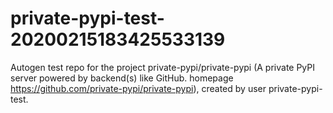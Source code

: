 # private-pypi-test-20200215183425533139
Autogen test repo for the project private-pypi/private-pypi (A private PyPI server powered by backend(s) like GitHub. homepage https://github.com/private-pypi/private-pypi), created by user private-pypi-test. 

